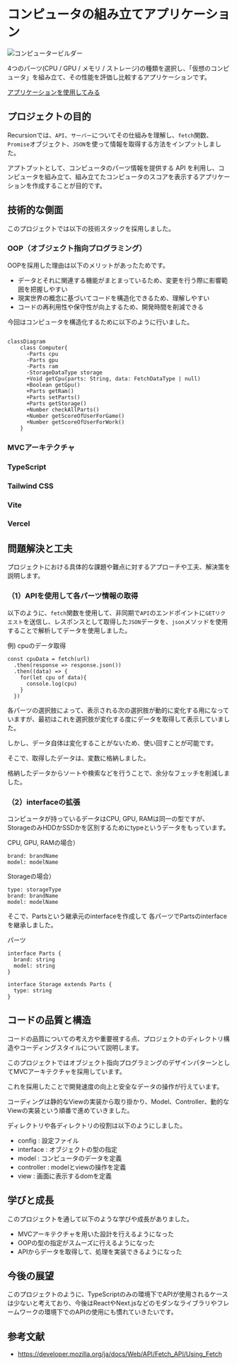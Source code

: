 # コンピュータの組み立てアプリケーション

![コンピュータービルダー](https://github.com/daxchx/computer-builder/assets/149696768/ffecc068-887d-444b-9dcb-92b5e757329b)

4つのパーツ(CPU / GPU / メモリ / ストレージ)の種類を選択し、「仮想のコンピュータ」を組み立て、その性能を評価し比較するアプリケーションです。

<a href="https://computer-builder-beta.vercel.app">アプリケーションを使用してみる</a>

## プロジェクトの目的

Recursionでは、`API`、`サーバー`についてその仕組みを理解し、`fetch`関数、`Promise`オブジェクト、`JSON`を使って情報を取得する方法をインプットしました。

アプトプットとして、コンピュータのパーツ情報を提供する API を利用し、コンピュータを組み立て、組み立てたコンピュータのスコアを表示するアプリケーションを作成することが目的です。

## 技術的な側面
    
このプロジェクトでは以下の技術スタックを採用しました。

### OOP（オブジェクト指向プログラミング）

OOPを採用した理由は以下のメリットがあったためです。

- データとそれに関連する機能がまとまっているため、変更を行う際に影響範囲を把握しやすい
- 現実世界の概念に基づいてコードを構造化できるため、理解しやすい
- コードの再利用性や保守性が向上するため、開発時間を削減できる

今回はコンピュータを構造化するために以下のように行いました。

```mermaid

classDiagram
    class Computer{
      -Parts cpu
      -Parts gpu
      -Parts ram
      -StorageDataType storage
      +Void getCpu(parts: String, data: FetchDataType | null)
      +Boolean getGpu()
      +Parts getRam()
      +Parts setParts()
      +Parts getStorage()
      +Number checkAllParts()
      +Number getScoreOfUserForGame()
      +Number getScoreOfUserForWork()
    }

```

### MVCアーキテクチャ
### TypeScript
### Tailwind CSS
### Vite
### Vercel

## 問題解決と工夫

プロジェクトにおける具体的な課題や難点に対するアプローチや工夫、解決策を説明します。

### （1）APIを使用して各パーツ情報の取得

以下のように、`fetch`関数を使用して、非同期で`API`のエンドポイントに`GETリクエスト`を送信し、レスポンスとして取得した`JSON`データを、`json`メソッドを使用することで解析してデータを使用しました。

例) cpuのデータ取得
```
const cpuData = fetch(url)
  .then(response => response.json())
  .then((data) => {
    for(let cpu of data){
      console.log(cpu)
    }
  })
```

各パーツの選択肢によって、表示される次の選択肢が動的に変化する用になっていますが、最初はこれを選択肢が変化する度にデータを取得して表示していました。

しかし、データ自体は変化することがないため、使い回すことが可能です。

そこで、取得したデータは、変数に格納しました。

格納したデータからソートや検索などを行うことで、余分なフェッチを削減しました。

### （2）interfaceの拡張

コンピュータが持っているデータはCPU, GPU, RAMは同一の型ですが、StorageのみHDDかSSDかを区別するためにtypeというデータをもっています。

CPU, GPU, RAMの場合）
```
brand: brandName
model: modelName
```

Storageの場合）
```
type: storageType
brand: brandName
model: modelName
```

そこで、Partsという継承元のinterfaceを作成して
各パーツでPartsのinterfaceを継承しました。

パーツ
```
interface Parts {
  brand: string
  model: string
}

interface Storage extends Parts {
  type: string
}
```

## コードの品質と構造
    
コードの品質についての考え方や重要視する点、プロジェクトのディレクトリ構造やコーディングスタイルについて説明します。

このプロジェクトではオブジェクト指向プログラミングのデザインパターンとしてMVCアーキテクチャを採用しています。

これを採用したことで開発速度の向上と安全なデータの操作が行えています。

コーディングは静的なViewの実装から取り掛かり、Model、Controller、動的なViewの実装という順番で進めていきました。

ディレクトリや各ディレクトリの役割は以下のようにしました。

- config : 設定ファイル
- interface : オブジェクトの型の指定
- model : コンピュータのデータを定義
- controller : modelとviewの操作を定義
- view : 画面に表示するdomを定義

## 学びと成長
    
このプロジェクトを通して以下のような学びや成長がありました。

- MVCアーキテクチャを用いた設計を行えるようになった
- OOPの型の指定がスムーズに行えるようになった
- APIからデータを取得して、処理を実装できるようになった

## 今後の展望
    
このプロジェクトのように、TypeScriptのみの環境下でAPIが使用されるケースは少ないと考えており、今後はReactやNext.jsなどのモダンなライブラリやフレームワークの環境下でのAPIの使用にも慣れていきたいです。

## 参考文献

- https://developer.mozilla.org/ja/docs/Web/API/Fetch_API/Using_Fetch
